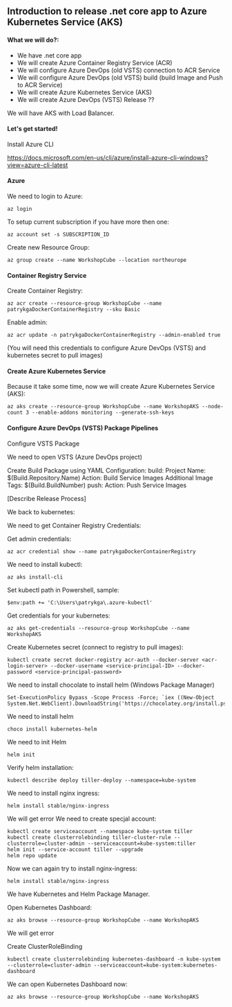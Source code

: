 ## Introduction to release .net core app to Azure Kubernetes Service (AKS)

#### What we will do?:
- We have .net core app
- We will create Azure Container Registry Service (ACR)
- We will configure Azure DevOps (old VSTS) connection to ACR Service
- We will configure Azure DevOps (old VSTS) build (build Image and Push to ACR Service)
- We will create Azure Kubernetes Service (AKS)
- We will create Azure DevOps (VSTS) Release ??

We will have AKS with Load Balancer.

#### Let's get started!

Install Azure CLI

https://docs.microsoft.com/en-us/cli/azure/install-azure-cli-windows?view=azure-cli-latest

#### Azure

We need to login to Azure:
```
az login
```
To setup current subscription if you have more then one:
```
az account set -s SUBSCRIPTION_ID
```
Create new Resource Group:
```
az group create --name WorkshopCube --location northeurope
```

#### Container Registry Service

Create  Container Registry:
```
az acr create --resource-group WorkshopCube --name patrykgaDockerContainerRegistry --sku Basic
```
Enable admin:
```
az acr update -n patrykgaDockerContainerRegistry --admin-enabled true
```

(You will need this credentials to configure Azure DevOps (VSTS) and kubernetes secret to pull images)

#### Create Azure Kubernetes Service

Because it take some time, now we will create Azure Kubernetes Service (AKS):
```
az aks create --resource-group WorkshopCube --name WorkshopAKS --node-count 3 --enable-addons monitoring --generate-ssh-keys
```

#### Configure Azure DevOps (VSTS) Package Pipelines

Configure VSTS Package

We need to open VSTS (Azure DevOps project)

Create Build Package using YAML
Configuration:
build:
Project Name: $(Build.Repository.Name)
Action: Build Service Images
Additional Image Tags: $(Build.BuildNumber)
push:
Action: Push Service Images

[Describe Release Process]

We back to kubernetes:

We need to get Container Registry Credentials:

Get admin credentials:
```
az acr credential show --name patrykgaDockerContainerRegistry
```

We need to install kubectl:
```
az aks install-cli
```

Set kubectl path in Powershell, sample:
```
$env:path += 'C:\Users\patrykga\.azure-kubectl'
```

Get credentials for your kubernetes:
```
az aks get-credentials --resource-group WorkshopCube --name WorkshopAKS
```

Create Kubernetes secret (connect to registry to pull images):
```
kubectl create secret docker-registry acr-auth --docker-server <acr-login-server> --docker-username <service-principal-ID> --docker-password <service-principal-password>
```

We need to install chocolate to install helm (Windows Package Manager)
```
Set-ExecutionPolicy Bypass -Scope Process -Force; `iex ((New-Object System.Net.WebClient).DownloadString('https://chocolatey.org/install.ps1'))
```

We need to install helm
```
choco install kubernetes-helm
```

We need to init Helm
```
helm init
```

Verify helm installation:
```
kubectl describe deploy tiller-deploy --namespace=kube-system
```

We need to install nginx ingress:
```
helm install stable/nginx-ingress
```

We will get error 
We need to create specjal account:
```
kubectl create serviceaccount --namespace kube-system tiller
kubectl create clusterrolebinding tiller-cluster-rule --clusterrole=cluster-admin --serviceaccount=kube-system:tiller
helm init --service-account tiller --upgrade
helm repo update
```

Now we can again try to install nginx-ingress:
```
helm install stable/nginx-ingress
```

We have Kubernetes and Helm Package Manager.

Open Kubernetes Dashboard:
```
az aks browse --resource-group WorkshopCube --name WorkshopAKS
```

We will get error

Create ClusterRoleBinding
```
kubectl create clusterrolebinding kubernetes-dashboard -n kube-system --clusterrole=cluster-admin --serviceaccount=kube-system:kubernetes-dashboard
```

We can open Kubernetes Dashboard now:
```
az aks browse --resource-group WorkshopCube --name WorkshopAKS
```
